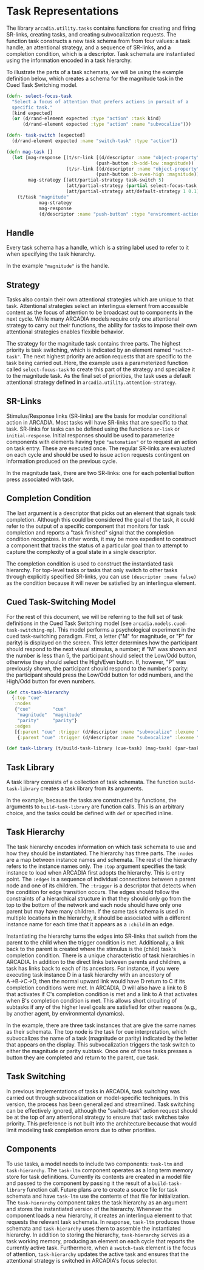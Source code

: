 Task Representations
===

The library `arcadia.utility.tasks` contains functions for creating and firing SR-links, creating tasks, and creating subvocalization requests. The function task constructs a new task schema from from four values: a task handle, an attentional strategy, and a sequence of SR-links, and a completion condition, which is a descriptor. Task schemata are instantiated using the information encoded in a task hierarchy.

To illustrate the parts of a task schemata, we will be using the example definition below, which creates a schema for the magnitude task in the Cued Task Switching model.

```Clojure
(defn- select-focus-task
  "Select a focus of attention that prefers actions in pursuit of a
  specific task."
  [kind expected]
  (or (d/rand-element expected :type "action" :task kind)
      (d/rand-element expected :type "action" :name "subvocalize")))

(defn- task-switch [expected]
  (d/rand-element expected :name "switch-task" :type "action"))

(defn mag-task []
  (let [mag-response [(t/sr-link [(d/descriptor :name "object-property" :property :magnitude :value :low)]
                                 (push-button :b-odd-low :magnitude))
                      (t/sr-link [(d/descriptor :name "object-property" :property :magnitude :value :high)]
                                 (push-button :b-even-high :magnitude))]
        mag-strategy [(att/partial-strategy task-switch 5)
                      (att/partial-strategy (partial select-focus-task :magnitude) 4)
                      (att/partial-strategy att/default-strategy 1 0.1)]]
    (t/task "magnitude"
            mag-strategy
            mag-response
            (d/descriptor :name "push-button" :type "environment-action"))))
```

## Handle
Every task schema has a handle, which is a string label used to refer to it when specifying the task hierarchy. 

In the example `"magnitude"` is the handle.

## Strategy
Tasks also contain their own attentional strategies which are unique to that task. Attentional strategies select an interlingua element from accessible content as the focus of attention to be broadcast out to components in the next cycle. While many ARCADIA models require only one attentional strategy to carry out their functions, the ability for tasks to impose their own attentional strategies enables flexible behavior. 

The strategy for the magnitude task contains three parts. The highest priority is task switching, which is indicated by an element named `"switch-task"`. The next highest priority are action requests that are specific to the task being carried out. Here, the example uses a parameterized function called `select-focus-task` to create this part of the strategy and specialize it to the magnitude task. As the final set of priorities, the task uses a default attentional strategy defined in `arcadia.utility.attention-strategy`. 

## SR-Links
Stimulus/Response links (SR-links) are the basis for modular conditional action in ARCADIA. Most tasks will have SR-links that are specific to that task. SR-links for tasks can be defined using the functions `sr-link` or `initial-response`. Initial responses should be used to parameterize components with elements having type `"automation"` or to request an action on task entry. These are executed once. The regular SR-links are evaluated on each cycle and should be used to issue action requests contingent on information produced on the previous cycle. 

In the magnitude task, there are two SR-links: one for each potential button press associated with task.

## Completion Condition
The last argument is a descriptor that picks out an element that signals task completion. Although this could be considered the goal of the task, it could refer to the output of a specific component that monitors for task completion and reports a "task finished" signal that the completion condition recognizes. In other words, it may be more expedient to construct a component that tracks the status of a particular goal than to attempt to capture the complexity of a goal state in a single descriptor.

The completion condition is used to construct the instantiated task hierarchy. For top-level tasks or tasks that only switch to other tasks through explicitly specified SR-links, you can use `(descriptor :name false)` as the condition because it will never be satisfied by an interlingua element.

## Cued Task-Switching Model
For the rest of this document, we will be referring to the full set of task definitions in the Cued Task Switching model (see `arcadia.models.cued-task-switching-mp`). This model performs a psychological experiment in the cued task-switching paradigm. First, a letter ("M" for magnitude, or "P" for parity) is displayed on the screen. This letter determines how the participant should respond to the next visual stimulus, a number; if "M" was shown and the number is less than 5, the participant should select the Low/Odd button, otherwise they should select the High/Even button. If, however, "P" was previously shown, the participant should respond to the number's parity: the participant should press the Low/Odd button for odd numbers, and the High/Odd button for even numbers.

```Clojure
(def cts-task-hierarchy
  {:top "cue"
   :nodes
   {"cue"        "cue"
    "magnitude"  "magnitude"
    "parity"     "parity"}
   :edges
   [{:parent "cue" :trigger (d/descriptor :name "subvocalize" :lexeme "magnitude") :child "magnitude"}
    {:parent "cue" :trigger (d/descriptor :name "subvocalize" :lexeme "parity") :child "parity"}]})

(def task-library (t/build-task-library (cue-task) (mag-task) (par-task)))
```

## Task Library
A task library consists of a collection of task schemata. The function `build-task-library` creates a task library from its arguments.

In the example, because the tasks are constructed by functions, the arguments to `build-task-library` are function calls. This is an arbitrary choice, and the tasks could be defined with `def` or specified inline. 

## Task Hierarchy
The task hierarchy encodes information on which task schemata to use and how they should be instantiated. The hierarchy has three parts. The `:nodes` are a map between instance names and schemata. The rest of the hierarchy refers to the instance names only. The `:top` argument specifies the task instance to load when ARCADIA first adopts the hierarchy. This is entry point. The `:edges` is a sequence of individual connections between a parent node and one of its children. The `:trigger` is a descriptor that detects when the condition for edge transition occurs. The edges should follow the constraints of a hierarchical structure in that they should only go from the top to the bottom of the network and each node should have only one parent but may have many children. If the same task schema is used in multiple locations in the hierarchy, it should be associated with a different instance name for each time that it appears as a `:child` in an edge.

Instantiating the hierarchy turns the edges into SR-links that switch from the parent to the child when the trigger condition is met. Additionally, a link back to the parent is created where the stimulus is the (child) task's completion condition. There is a unique characteristic of task hierarchies in ARCADIA. In addition to the direct links between parents and children, a task has links back to each of its ancestors. For instance, if you were executing task instance D in a task hierarchy with an ancestory of A→B→C→D, then the normal upward link would have D return to C if its completion conditions were met. In ARCADIA, D will also have a link to B that activates if C's completion condition is met and a link to A that activates when B's completion condition is met. This allows short circuiting of subtasks if any of the higher level goals are satisfied for other reasons (e.g., by another agent, by environmental dynamics).

In the example, there are three task instances that are give the same names as their schemata. The top node is the task for cue interpretation, which subvocalizes the name of a task (magnitude or parity) indicated by the letter that appears on the display. This subvocalization triggers the task switch to either the magnitude or parity subtask. Once one of those tasks presses a button they are completed and return to the parent, cue task.

## Task Switching
In previous implementations of tasks in ARCADIA, task switching was carried out through subvocalization or model-specific techniques. In this version, the process has been generalized and streamlined. Task switching can be effectively ignored, although the "switch-task" action request should be at the top of any attentional strategy to ensure that task switches take priority. This preference is not built into the architecture because that would limit modeling task completion errors due to other priorities. 

## Components
To use tasks, a model needs to include two components: `task-ltm` and `task-hierarchy`. The `task-ltm` component operates as a long term memory store for task definitions. Currently its contents are created in a model file and passed to the component by passing it the result of a `build-task-library` function call. Future plans are to create a source file for task schemata and have `task-ltm` use the contents of that file for initialization. The `task-hierarchy` component takes the task hierarchy as an argument and stores the instantiated version of the hierarchy. Whenever the component loads a new hierarchy, it creates an interlingua element to that requests the relevant task schemata. In response, `task-ltm` produces those schemata and `task-hierarchy` uses them to assemble the instantiated hierarchy. In addition to storing the hierarchy, `task-hierarchy` serves as a task working memory, producing an element on each cycle that reports the currently active task. Furthermore, when a `switch-task` element is the focus of attention, `task-hierarchy` updates the active task and ensures that the attentional strategy is switched in ARCADIA's focus selector. 
